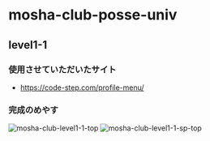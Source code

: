 # mosha-club-posse-univ
## level1-1
### 使用させていただいたサイト

- https://code-step.com/profile-menu/

### 完成のめやす

![mosha-club-level1-1-top](https://user-images.githubusercontent.com/107479598/202441603-f3ab0638-568e-4bc9-9227-b706d1dc56f2.png)
![mosha-club-level1-1-sp-top](https://user-images.githubusercontent.com/107479598/202441717-474968ba-6c68-44e2-9780-0336f175de54.png)


